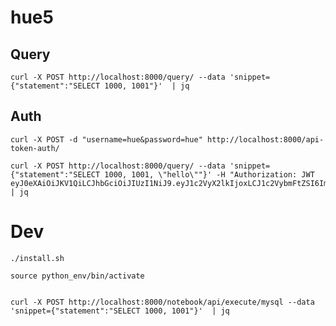 # hue5

## Query

    curl -X POST http://localhost:8000/query/ --data 'snippet={"statement":"SELECT 1000, 1001"}'  | jq

## Auth

    curl -X POST -d "username=hue&password=hue" http://localhost:8000/api-token-auth/

    curl -X POST http://localhost:8000/query/ --data 'snippet={"statement":"SELECT 1000, 1001, \"hello\""}' -H "Authorization: JWT eyJ0eXAiOiJKV1QiLCJhbGciOiJIUzI1NiJ9.eyJ1c2VyX2lkIjoxLCJ1c2VybmFtZSI6Imh1ZSIsImV4cCI6MTYxMjkxMDk1NiwiZW1haWwiOiJodWVAZ2V0aHVlLmNvbSIsIm9yaWdfaWF0IjoxNjEyODI0NTU2fQ.cOMtrXt9AwIhr0P70mCZiqVph9fueX2UI5b14cbjhWg"
    | jq

# Dev

    ./install.sh

    source python_env/bin/activate


    curl -X POST http://localhost:8000/notebook/api/execute/mysql --data 'snippet={"statement":"SELECT 1000, 1001"}'  | jq
